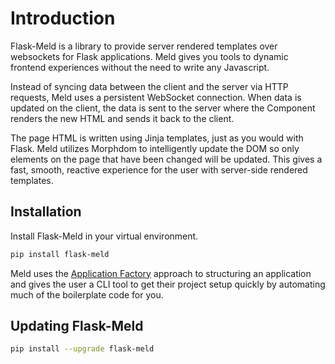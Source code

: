 # Introduction
Flask-Meld is a library to provide server rendered templates over websockets for Flask 
applications.  Meld gives you tools to dynamic frontend experiences without the need 
to write any Javascript.

Instead of syncing data between the client and the server via HTTP requests,
Meld uses a persistent WebSocket connection. When data is updated on the
client, the data is sent to the server where the Component renders the new HTML
and sends it back to the client. 

The page HTML is written using Jinja templates, just as you would with Flask. 
Meld utilizes Morphdom to intelligently update the DOM so only elements on
the page that have been changed will be updated. This gives a fast, smooth,
reactive experience for the user with server-side rendered templates.


## Installation

Install Flask-Meld in your virtual environment. 

```bash
pip install flask-meld
```

Meld uses the [Application Factory](https://flask.palletsprojects.com/en/2.0.x/tutorial/factory/) 
approach to structuring an application and gives the user a CLI tool to get
their project setup quickly by automating much of the boilerplate code for
you.

## Updating Flask-Meld

```bash
pip install --upgrade flask-meld
```
